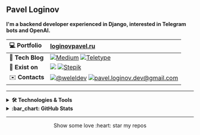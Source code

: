 ## Pavel Loginov

**I'm a backend developer experienced in Django, interested in Telegram bots and OpenAI.**

| :computer: **Portfolio**| [loginovpavel.ru](https://loginovpavel.ru/)|
|:-|:-|
| :pencil: **Tech Blog**| <a href="https://medium.com/@pavel.loginov.dev"><img src="https://img.shields.io/badge/Medium-12100E?style=flat&logo=medium&logoColor=white" alt="Medium" /></a> <a href="https://teletype.in/@loginovpavel"><img src="https://img.shields.io/badge/Teletype-2CA5E0?style=flat&logoColor=white" alt="Teletype" /></a>|
| 🚀 **Exist on**| <a href="https://www.codewars.com/users/-welel-"><img src="https://www.codewars.com/users/-welel-/badges/micro" /></a> <a href="https://stepik.org/users/45294126"><img src="https://img.shields.io/badge/Stekip-12100E?style=flat&logoColor=white" alt="Stepik" /></a>|
| :envelope: **Contacts**| <a href="https://t.me/weleldev"><img src="https://img.shields.io/badge/@weleldev-2CA5E0?style=flat&logo=telegram&logoColor=white" alt="@weleldev" /></a> <a href="mailto:pavel.loginov.dev@gmail.com"><img src="https://img.shields.io/badge/-pavel.loginov.dev@gmail.com-%2314354c.svg?style=flat&logo=gmail&logoColor=red" alt="pavel.loginov.dev@gmail.com" /></a> |

---

<details>
<summary><b>🛠️ Technologies & Tools</b></summary>

|Main|
|:-:|
|<img src="https://img.shields.io/badge/Python-%2314354c.svg?logo=Python&logoColor=white&style=flat" alt="Python" /> <img src="https://img.shields.io/badge/Django-%23092e20.svg?logo=django&logoColor=white&style=flat" alt="Django" />  <img src="https://img.shields.io/badge/Postgres-%23336791.svg?logo=postgresql&logoColor=white&style=flat" alt="Postgres" />  <img src="https://img.shields.io/badge/Linux-%23fcc624.svg?logo=linux&logoColor=white&style=flat" alt="Linux" /> <img src="https://img.shields.io/badge/git-%23d22128.svg?logo=git&logoColor=white&style=flat" alt="Git" /> |
|**Experienced**|
|<img src="https://img.shields.io/badge/HTML5-%23e34f26.svg?logo=html5&logoColor=white&style=flat" alt="HTML5" /> <img src="https://img.shields.io/badge/CSS3-%231572b6.svg?logo=css3&logoColor=white&style=flat" alt="CSS3" /> <img src="https://img.shields.io/badge/Bootstrap-%237952b3.svg?logo=bootstrap&logoColor=white&style=flat" alt="Bootstrap" /> <img src="https://img.shields.io/badge/Docker-%230db7ed.svg?style=flat&logo=docker&logoColor=white" alt="Docker" /> <img src="https://img.shields.io/badge/Docker Compose-%23d22128.svg?style=flat&logo=docker&logoColor=white" alt="Dcoker Compose" /> <img src="https://img.shields.io/badge/aiogram 3-%2300ADD8.svg?style=flat&logo=telegram&logoColor=white" alt="aiogram 3" />|
|**Exploring**|
|<img src="https://img.shields.io/badge/Django-REST-ff1709?style=flat&logo=django&logoColor=white&color=ff1709&labelColor=gray" alt="DRF" /> <img src="https://img.shields.io/badge/Redis-%23a51f17.svg?logo=redis&logoColor=white&style=flat" alt="Redis" /> <img src="https://img.shields.io/badge/MongoDB-%234ea94b.svg?style=flat&logo=mongodb&logoColor=white" alt="Mongo DB" /> <img src="https://img.shields.io/badge/Celery-3DDC84.svg?style=flat&logo=celery&logoColor=white" alt="Celery" /> <img src="https://img.shields.io/badge/JavaScript-%23323330.svg?style=flat&logo=javascript&logoColor=%23F7DF1E" alt="JS" /> <img src="https://img.shields.io/badge/nginx-%23009639.svg?style=flat&logo=nginx&logoColor=white" alt="nginx" /> <img src="https://img.shields.io/badge/Gunicorn-%298729.svg?style=flat&logo=gunicorn&logoColor=white" alt="Gunicorn" />  <img src="https://img.shields.io/badge/Selenium-%23009639.svg?style=flat&logo=selenium&logoColor=white" alt="Selenium" />  <img src="https://img.shields.io/badge/Apache%20Kafka-000?style=flat&logo=apachekafka" alt="Kafka" />|
|**Tools**|
|<img src="https://img.shields.io/badge/Jupyter-%23FA0F00.svg?style=flat&logo=jupyter&logoColor=white" alt="Jupyter Notebook" /> <img src="https://img.shields.io/badge/VS%20Code-0078d7.svg?style=flat&logo=visual-studio-code&logoColor=white" alt="Visual Studio Code" /> <img src="https://img.shields.io/badge/Markdown-%23000000.svg?style=flat&logo=markdown&logoColor=white" alt="Markdown" /> <img src="https://img.shields.io/badge/Obsidian-%23483699.svg?style=flat&logo=obsidian&logoColor=white" alt="Obsidian" /> <img src="https://img.shields.io/badge/Miro-%23F2CA02.svg?style=flat&logo=miro&logoColor=black" alt="Miro" /> <img src="https://img.shields.io/badge/Colab-%23F46800.svg?style=flat&logo=googlecolab&logoColor=white" alt="Colab" /> <img src="https://img.shields.io/badge/Adobe%20Photoshop-%2331A8FF.svg?style=flat&logo=adobe%20photoshop&logoColor=white" alt="Adobe Photoshop" /> <img src="https://img.shields.io/badge/ChatGPT-%23000000.svg?style=flat&logo=openai&logoColor=white" alt="ChatGPT" />|
</details>

<details>
<summary><b>:bar_chart: GitHub Stats</b></summary>

<p align="center"><img src="https://streak-stats.demolab.com?user=welel&theme=flag-india&hide_border=true&date_format=j%20M%5B%20Y%5D&background=DD272700&stroke=0211DD" atl="commits_stat" width="420"/></p>

<p align="center"><img src="https://komarev.com/ghpvc/?username=welel&color=orange"></p>
</details>

---
<p align="center">Show some love :heart: star my repos</p>







<!--
<details>
<summary><b>💡 Current Project</b></summary>

<img src="https://camo.githubusercontent.com/ea165e2ba59ef0cbdad777ca1ff5fdfe552ab21ade7571285df6ce01f87551b6/68747470733a2f2f692e6962622e636f2f5a4d6a397476722f6f75747075742d6f6e6c696e65706e67746f6f6c732e706e67" width="40%" align="right" alt="Screenshot]" />

<a href="https://github.com/welel/noted" _target="blank"><img alt="noted_logo" src="imgs/noted_logo2.png" width="100" align="left" /></a>

[NoteD](https://github.com/welel/noted) is a platform designed for creating and sharing personal notes, allowing users to search for relevant topics, save, download and follow notes from other users. The platform also enables users to search for notes on specific sources of information such as books, articles, videos, lectures and other types of content. The project was developed with the primary goals of providing an opportunity for me to learn and improve my skills while creating it, as well as a showcase for recruiters to demonstrate my coding abilities.

[![NoteD Repo Card](https://github-readme-stats.vercel.app/api/pin/?username=welel&repo=noted)](https://github.com/welel/noted)
</details>
-->



<!--
|**Forgotten**|
| <img src="https://img.shields.io/badge/Java-%23ED8B00.svg?style=flat&logo=java&logoColor=white" alt="Java" /> <img src="https://img.shields.io/badge/Go-%2300ADD8.svg?style=flat&logo=go&logoColor=white" alt="Go" /> <img src="https://img.shields.io/badge/C++-%2300599C.svg?style=flat&logo=c%2B%2B&logoColor=white" alt="cpp"/> <img src="https://img.shields.io/badge/Matlab-%23F7A41D.svg?style=flat&logo=matlab&logoColor=white" alt="Matlab"/> <img src="https://img.shields.io/badge/Assembly-%23007ACC.svg?style=flat&logo=assembly&logoColor=white" alt="Assembly"/> <img src="https://img.shields.io/badge/Heroku-%23430098.svg?style=flat&logo=heroku&logoColor=white" alt="Heroku" /> <img src="https://img.shields.io/badge/TensorFlow-%23FF6F00.svg?style=flat&logo=TensorFlow&logoColor=white" alt="TensorFlow" /> <img src="https://img.shields.io/badge/Keras-%23D00000.svg?style=flat&logo=Keras&logoColor=white" alt="Keras" /> <img src="https://img.shields.io/badge/Android-3DDC84?style=flat&logo=android&logoColor=white" alt="Android" /> <img src="https://img.shields.io/badge/PyQt5-%298729.svg?style=flat&logo=pyqt&logoColor=white" alt="PyQt5" /> |
-->




<!-- | 🌱 **Building**| <a href="https://github.com/welel/noted"><img alt="noted_logo" src="imgs/noted_logo2.png" width="65"/></a>| -->
<!-- | 👔 **Hire me**| [Resume](https://loginovpavel.ru/resume.pdf)| -->


<!-- <p align="center"><img src="imgs/cover.jpeg" alt="cover" width="700" /></p> -->


<!-- <h2 align="center">
  Hi <img alt="hi" src="https://raw.githubusercontent.com/aemmadi/aemmadi/master/wave.gif" width="35"/>, I'm Pavel
</h2>
<a href="https://github.com/welel/welel/blob/main/README.rus.md" ><img alt="ru" src="https://img.shields.io/badge/%D0%B2%D0%B5%D1%80%D1%81%D0%B8%D1%8F-%D0%BD%D0%B0%20%D1%80%D1%83%D1%81%D1%81%D0%BA%D0%BE%D0%BC-blue"/></a>

<img align="right" alt="Mark" src="imgs/WATNEY.png" height="340" />

<h3 align="center">A curious backend developer based in Saint-Petersburg</h3>

I'm a passionate developer with a **higher education in computer science**. I'm currently **seeking challenging career opportunities**. I have a strong mastery of **Python, Django** and mostly work in a **Linux** environment. Proficient in creating visually appealing and user-friendly frontend using **HTML, CSS, JavaScript, and Bootstrap**.

For a detailed overview of my coding skills and abilities, please visit my current project - [NoteD](https://welel-noted.site/en/), [on GitHub](https://github.com/welel/noted). This project showcases my technical expertise and attention to detail, and will give you a clear understanding of the quality of work I am capable of delivering. 

<h4 align="center">🔍 looking for a job &nbsp; | &nbsp;  &nbsp; | &nbsp; 💬 contact me <a href="mailto:pavel.loginov.dev@gmail.com" ><img src="https://img.shields.io/badge/-gmail-informational?style=flat&logo=gmail" alt="gmail"/></a></h4>
-->

<!--
<details>
<summary><b>😎 Some Things About Me</b></summary>

* 📱 Believe that spending less time on social networks can make us happier.

* 📓 Get knowledge on [Stepik](https://stepik.org/), [Real Python](https://realpython.com/), [Very Academy](https://www.youtube.com/channel/UC1mxuk7tuQT2D0qTMgKji3w), [Yandex Academy](https://www.youtube.com/c/%D0%90%D0%BA%D0%B0%D0%B4%D0%B5%D0%BC%D0%B8%D1%8F%D0%AF%D0%BD%D0%B4%D0%B5%D0%BA%D1%81%D0%B0/about) besides books and docs.

* 🏃 Really love running.

* 📚 Books have impacted me: "Trilogy of Desire" (T.D.), "Sapiens: A Brief History of Humankind" (Y.N.H.), "The Power of Now" (E.T.)
</details>
-->
